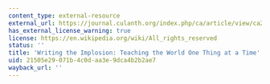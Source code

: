 ```yaml
---
content_type: external-resource
external_url: https://journal.culanth.org/index.php/ca/article/view/ca29.2.09/301
has_external_license_warning: true
license: https://en.wikipedia.org/wiki/All_rights_reserved
status: ''
title: 'Writing the Implosion: Teaching the World One Thing at a Time'
uid: 21505e29-071b-4c0d-aa3e-9dca4b2b2ae7
wayback_url: ''
---
```

